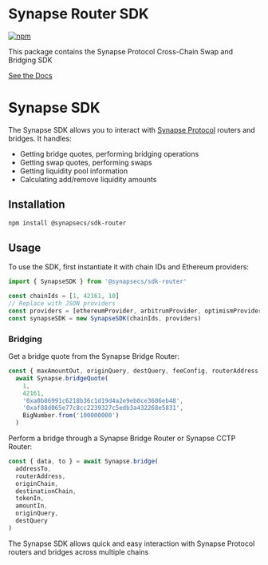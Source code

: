 # Synapse Router SDK
[![npm](https://img.shields.io/npm/v/%40synapsecns%2Fsdk-router?style=flat-square)](https://www.npmjs.com/package/@synapsecns/sdk-router)


This package contains the Synapse Protocol Cross-Chain Swap and Bridging SDK

[See the Docs](https://synapserouter.gitbook.io/bridge-sdk-2)

# Synapse SDK

The Synapse SDK allows you to interact with [Synapse Protocol](https://synapseprotocol.com/) routers and bridges. It handles:

- Getting bridge quotes, performing bridging operations
- Getting swap quotes, performing swaps
- Getting liquidity pool information
- Calculating add/remove liquidity amounts

## Installation

```bash
npm install @synapsecs/sdk-router
```

## Usage

To use the SDK, first instantiate it with chain IDs and Ethereum providers:

```ts
import { SynapseSDK } from '@synapsecs/sdk-router'

const chainIds = [1, 42161, 10]
// Replace with JSON providers
const providers = [ethereumProvider, arbitrumProvider, optimismProvider]
const synapseSDK = new SynapseSDK(chainIds, providers)
```

### Bridging

Get a bridge quote from the Synapse Bridge Router:

```ts
const { maxAmountOut, originQuery, destQuery, feeConfig, routerAddress } =
  await Synapse.bridgeQuote(
    1,
    42161,
    '0xa0b86991c6218b36c1d19d4a2e9eb0ce3606eb48',
    '0xaf88d065e77c8cc2239327c5edb3a432268e5831',
    BigNumber.from('100000000')
  )
```

Perform a bridge through a Synapse Bridge Router or Synapse CCTP Router:

```ts
const { data, to } = await Synapse.bridge(
  addressTo,
  routerAddress,
  originChain,
  destinationChain,
  tokenIn,
  amountIn,
  originQuery,
  destQuery
)
```

The Synapse SDK allows quick and easy interaction with Synapse Protocol routers and bridges across multiple chains
